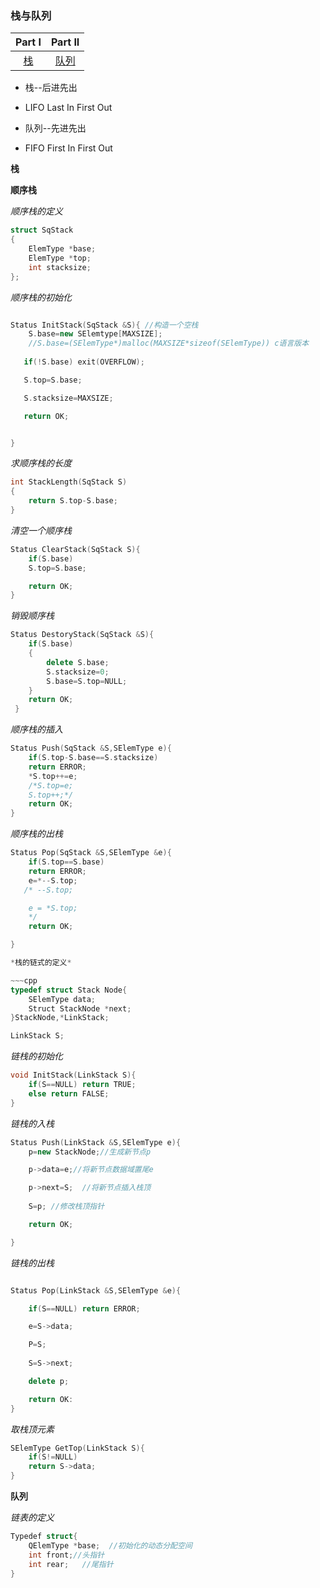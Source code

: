 ###  栈与队列

|  Part I   |   Part II   |
| :-------: | :---------: |
| [栈](#p1) | [队列](#p2) |

* 栈--后进先出 

* LIFO Last In First Out

* 队列--先进先出

* FIFO First In First Out</pro>

<span id="p1"> **栈** </span>

**顺序栈**

*顺序栈的定义*

~~~cpp
struct SqStack
{
    ElemType *base;
    ElemType *top;
    int stacksize;
};
~~~


*顺序栈的初始化*

~~~cpp

Status InitStack(SqStack &S){ //构造一个空栈
    S.base=new SElemtype[MAXSIZE];
    //S.base=(SElemType*)malloc(MAXSIZE*sizeof(SElemType)) c语言版本
    
   if(!S.base) exit(OVERFLOW);

   S.top=S.base;

   S.stacksize=MAXSIZE;

   return OK;


}
~~~

*求顺序栈的长度*

~~~cpp
int StackLength(SqStack S)
{
    return S.top-S.base;
}
~~~

*清空一个顺序栈*

~~~cpp
Status ClearStack(SqStack S){
    if(S.base) 
    S.top=S.base;

    return OK;
}
~~~

*销毁顺序栈*

~~~cpp
Status DestoryStack(SqStack &S){
    if(S.base)
    {
        delete S.base;
        S.stacksize=0;
        S.base=S.top=NULL;
    }
    return OK;
 }

~~~

*顺序栈的插入*

~~~cpp
Status Push(SqStack &S,SElemType e){
    if(S.top-S.base==S.stacksize)
    return ERROR;
    *S.top++=e;
    /*S.top=e;
    S.top++;*/
    return OK;
}

~~~

*顺序栈的出栈*

~~~cpp
Status Pop(SqStack &S,SElemType &e){
    if(S.top==S.base)
    return ERROR;
    e=*--S.top;
   /* --S.top;

    e = *S.top;
    */
    return OK;

}

*栈的链式的定义*

~~~cpp
typedef struct Stack Node{
    SElemType data;
    Struct StackNode *next;
}StackNode,*LinkStack;

LinkStack S;
~~~

*链栈的初始化*

~~~cpp
void InitStack(LinkStack S){
    if(S==NULL) return TRUE;
    else return FALSE;
}

~~~

*链栈的入栈*

~~~cpp
Status Push(LinkStack &S,SElemType e){
    p=new StackNode;//生成新节点p

    p->data=e;//将新节点数据域置尾e

    p->next=S;  //将新节点插入栈顶
  
    S=p; //修改栈顶指针

    return OK;

}
~~~

*链栈的出栈*

~~~cpp

Status Pop(LinkStack &S,SElemType &e){

    if(S==NULL) return ERROR;

    e=S->data;

    P=S;
    
    S=S->next;

    delete p;

    return OK:
}
~~~

*取栈顶元素*

~~~cpp
SElemType GetTop(LinkStack S){
    if(S!=NULL)
    return S->data;
}
~~~

<span id="p2"> **队列** </span>

*链表的定义*

~~~cpp
Typedef struct{
    QElemType *base;  //初始化的动态分配空间
    int front;//头指针
    int rear;   //尾指针
} 
~~~
